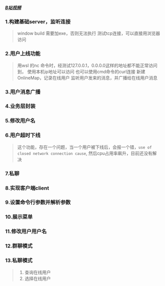 ##### [B站视频](https://www.bilibili.com/video/BV1gf4y1r79E?p=52&spm_id_from=pageDriver)
### 1.构建基础server，监听连接
> window build 需要加exe，否则无法执行
> 测试tcp连接，可以直接用浏览器访问

### 2.用户上线功能
> 用wsl 的nc 命令时，经测试127.0.0.1，0.0.0.0这样的地址都不能正常访问到，
> 使用本机ip地址可以访问
> 也可以使用cmd命令的curl连接
新建OnlineMap，记录在线用户
监听用户发来的消息，并广播给在线用户消息

### 3.用户消息广播
### 4.业务层封装
### 5.修改用户名
### 6.用户超时下线
> 这个功能，存在一个问题，当一个用户被下线后，会报一个错，`use of closed network connection cause`, 然后cpu占用率飙升，目前还没有解决
### 7.私聊
### 8.实现客户端client
### 9.设置命令行参数并解析参数
### 10.展示菜单
### 11.修改用户用户名
### 12.群聊模式
### 13.私聊模式
> 1. 查询在线用户
> 2. 选择在线用户
